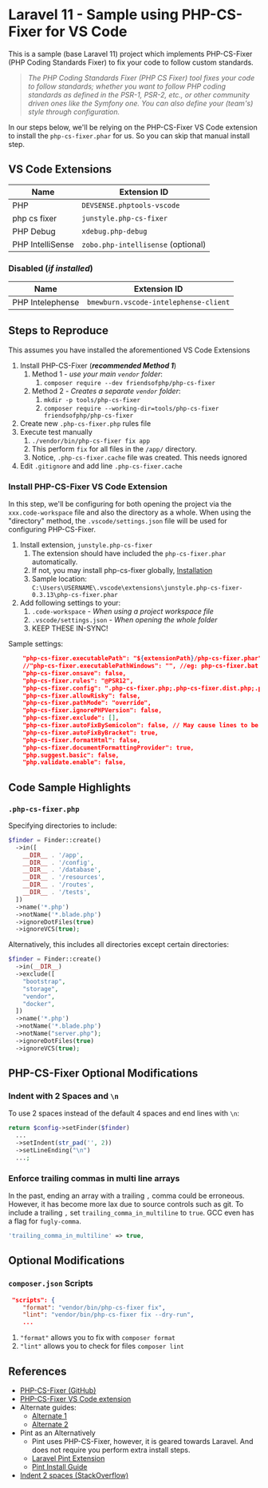 # Laravel 11 - Sample using PHP-CS-Fixer for VS Code

This is a sample (base Laravel 11) project which implements PHP-CS-Fixer (PHP Coding Standards Fixer) to fix your code to follow custom standards.

> _The PHP Coding Standards Fixer (PHP CS Fixer) tool fixes your code to follow standards; whether you want to follow PHP coding standards as defined in the PSR-1, PSR-2, etc., or other community driven ones like the Symfony one. You can also define your (team's) style through configuration._

In our steps below, we'll be relying on the PHP-CS-Fixer VS Code extension to install the `php-cs-fixer.phar` for us. So you can skip that manual install step.

## VS Code Extensions

| Name | Extension ID |
|-|-|
| PHP | `DEVSENSE.phptools-vscode` |
| php cs fixer | `junstyle.php-cs-fixer` |
| PHP Debug | `xdebug.php-debug` |
| PHP IntelliSense | `zobo.php-intellisense` (optional) |

### Disabled (_if installed_)

| Name | Extension ID |
|-|-|
| PHP Intelephense | `bmewburn.vscode-intelephense-client` |

## Steps to Reproduce

This assumes you have installed the aforementioned VS Code Extensions

1. Install PHP-CS-Fixer (_**recommended Method 1**_)
   1. Method 1 - _use your main `vendor` folder_:
      1. `composer require --dev friendsofphp/php-cs-fixer`
   2. Method 2 - _Creates a separate `vendor` folder_:
      1. `mkdir -p tools/php-cs-fixer`
      2. `composer require --working-dir=tools/php-cs-fixer friendsofphp/php-cs-fixer`
2. Create new `.php-cs-fixer.php` rules file
3. Execute test manually
   1. `./vendor/bin/php-cs-fixer fix app`
   2. This perform `fix` for all files in the `/app/` directory.
   3. Notice, `.php-cs-fixer.cache` file was created. This needs ignored
4. Edit `.gitignore` and add line `.php-cs-fixer.cache`

### Install PHP-CS-Fixer VS Code Extension

In this step, we'll be configuring for both opening the project via the `xxx.code-workspace` file and also the directory as a whole. When using the "directory" method, the `.vscode/settings.json` file will be used for configuring PHP-CS-Fixer.

1. Install extension, `junstyle.php-cs-fixer`
   1. The extension should have included the `php-cs-fixer.phar` automatically.
   2. If not, you may install php-cs-fixer globally, [Installation](https://github.com/PHP-CS-Fixer/PHP-CS-Fixer/blob/master/doc/installation.rst)
   3. Sample location: `C:\Users\USERNAME\.vscode\extensions\junstyle.php-cs-fixer-0.3.13\php-cs-fixer.phar`
2. Add following settings to your:
   1. `.code-workspace` - _When using a project workspace file_
   2. `.vscode/settings.json` - _When opening the whole folder_
   3. KEEP THESE IN-SYNC!

Sample settings:

```json
    "php-cs-fixer.executablePath": "${extensionPath}/php-cs-fixer.phar",
    //"php-cs-fixer.executablePathWindows": "", //eg: php-cs-fixer.bat
    "php-cs-fixer.onsave": false,
    "php-cs-fixer.rules": "@PSR12",
    "php-cs-fixer.config": ".php-cs-fixer.php;.php-cs-fixer.dist.php;.php_cs;.php_cs.dist",
    "php-cs-fixer.allowRisky": false,
    "php-cs-fixer.pathMode": "override",
    "php-cs-fixer.ignorePHPVersion": false,
    "php-cs-fixer.exclude": [],
    "php-cs-fixer.autoFixBySemicolon": false, // May cause lines to be deleted
    "php-cs-fixer.autoFixByBracket": true,
    "php-cs-fixer.formatHtml": false,
    "php-cs-fixer.documentFormattingProvider": true,
    "php.suggest.basic": false,
    "php.validate.enable": false,
```

## Code Sample Highlights

### `.php-cs-fixer.php`

Specifying directories to include:

```php
$finder = Finder::create()
  ->in([
    __DIR__ . '/app',
    __DIR__ . '/config',
    __DIR__ . '/database',
    __DIR__ . '/resources',
    __DIR__ . '/routes',
    __DIR__ . '/tests',
  ])
  ->name('*.php')
  ->notName('*.blade.php')
  ->ignoreDotFiles(true)
  ->ignoreVCS(true);
```

Alternatively, this includes all directories except certain directories:

```php
$finder = Finder::create()
  ->in(__DIR__)
  ->exclude([
    "bootstrap",
    "storage",
    "vendor",
    "docker",
  ])
  ->name('*.php')
  ->notName('*.blade.php')
  ->notName("server.php");
  ->ignoreDotFiles(true)
  ->ignoreVCS(true);
```

## PHP-CS-Fixer Optional Modifications

### Indent with 2 Spaces and `\n`

To use 2 spaces instead of the default 4 spaces and end lines with `\n`:

```php
return $config->setFinder($finder)
  ...
  ->setIndent(str_pad('', 2))
  ->setLineEnding("\n")
  ...;
```

### Enforce trailing commas in multi line arrays

In the past, ending an array with a trailing `,` comma could be erroneous. However, it has become more lax due to source controls such as git. To include a trailing `,` set `trailing_comma_in_multiline` to `true`.  GCC even has a flag for `fugly-comma`.

```php
'trailing_comma_in_multiline' => true,
```

## Optional Modifications

### `composer.json` Scripts

```json
 "scripts": {
    "format": "vendor/bin/php-cs-fixer fix",
    "lint": "vendor/bin/php-cs-fixer fix --dry-run",
    ...
```

1. `"format"` allows you to fix with `composer format`
2. `"lint"` allows you to check for files `composer lint`

## References

* [PHP-CS-Fixer (GitHub)](https://github.com/PHP-CS-Fixer/PHP-CS-Fixer)
* [PHP-CS-Fixer VS Code extension](https://github.com/junstyle/vscode-php-cs-fixer)
* Alternate guides:
  * [Alternate 1](https://dev.to/ibrarturi/setup-php-cs-fixer-for-laravel-project-44nf)
  * [Alternate 2](https://www.youtube.com/watch?v=0co_9kVcS38)
* Pint as an Alternatively
  * Pint uses PHP-CS-Fixer, however, it is geared towards Laravel. And does not require you perform extra install steps.
  * [Laravel Pint Extension](https://github.com/open-southeners/vscode-laravel-pint)
  * [Pint Install Guide](https://devinthewild.com/article/laravel-pint-formatting-vscode-phpstorm)
* [Indent 2 spaces (StackOverflow)](https://stackoverflow.com/questions/37193540/configure-php-cs-fixer-indentation-for-2-spaces-rather-than-4)
